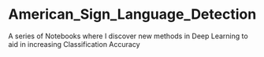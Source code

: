 # American_Sign_Language_Detection
A series of Notebooks where I discover new methods in Deep Learning to aid in increasing Classification Accuracy

